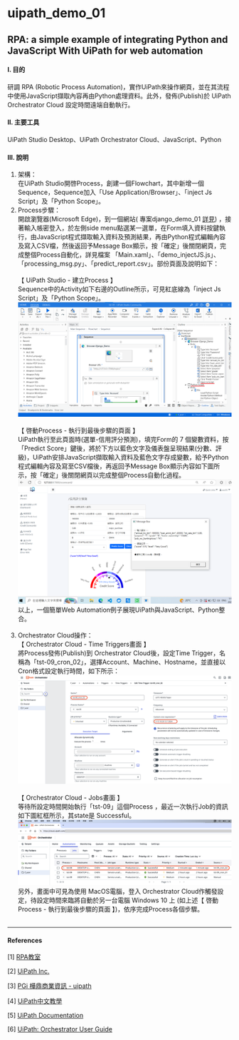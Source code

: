 # **uipath_demo_01**

## **RPA: a simple example of integrating Python and JavaScript With UiPath for web automation**

#### **Ⅰ. 目的** 
研調 RPA (Robotic Process Automation)，實作UiPath來操作網頁，並在其流程中使用JavaScript擷取內容再由Python處理資料。此外，發佈(Publish)於 UiPath Orchestrator Cloud 設定時間遠端自動執行。<br>

#### **Ⅱ. 主要工具**
UiPath Studio Desktop、UiPath Orchestrator Cloud、JavaScript、Python

#### **Ⅲ. 說明**
1. 架構：<br>
在UiPath Studio開啓Process，創建一個Flowchart，其中新增一個Sequence，Sequence加入「Use Application/Browser」、「inject Js Script」及「Python Scope」。<br>
2. Process步驟：<br>
開啟瀏覽器(Microsoft Edge)，到一個網站( 專案django_demo_01 [詳見](<https://github.com/qinglian1105>)) ，接著輸入帳密登入，於左側side menu點選某一選單，在Form填入資料按鍵執行，由JavaScript程式擷取輸入資料及預測結果，再由Python程式編輯內容及寫入CSV檔，然後返回予Message Box顯示，按「確定」後關閉網頁，完成整個Process自動化，詳見檔案 「Main.xaml」、「demo_injectJS.js」、「processing_msg.py」、「predict_report.csv」。部份頁面及說明如下：<br><br> 
【 UiPath Studio - 建立Process 】<br>
Sequence中的Activity如下右邊的Outline所示，可見紅底線為「inject Js Script」及「Python Scope」。<br>
![avatar](./README_png/page_uipath.png)<br><br>
【 啓動Process - 執行到最後步驟的頁面 】<br>
UiPath執行至此頁面時(選單-信用評分預測)，填完Form的 7 個變數資料，按「Predict Score」鍵後，將於下方以藍色文字及儀表盤呈現結果(分數、評級)，UiPath安排JavaScript擷取輸入資料及藍色文字存成變數，給予Python程式編輯內容及寫至CSV檔後，再返回予Message Box顯示內容如下圖所示，按「確定」後關閉網頁以完成整個Process自動化過程。<br>
![avatar](./README_png/page_results.png)<br>
以上，一個簡單Web Automation例子展現UiPath與JavaScript、Python整合。<br><br>
3. Orchestrator Cloud操作：<br>
【 Orchestrator Cloud - Time Triggers畫面 】<br>
將Process發佈(Publish)到 Orchestrator Cloud後，設定Time Trigger，名稱為「tst-09_cron_02」，選擇Account、Machine、Hostname，並直接以Cron格式設定執行時間，如下所示：<br>
![avatar](./README_png/page_cron_setting.png)<br><br>
【 Orchestrator Cloud - Jobs畫面 】<br>
等待所設定時間開始執行「tst-09」這個Process ，最近一次執行Job的資訊如下圖紅框所示，其state是 Successful。<br>
![avatar](./README_png/page_job_successful.png)<br>
另外，畫面中可見為使用 MacOS電腦，登入 Orchestrator Cloud作觸發設定，待設定時間來臨將自動於另一台電腦 Windows 10 上 (如上述【 啓動Process - 執行到最後步驟的頁面 】)，依序完成Process各個步驟。<br><br>

---

#### **References**

[1] [RPA教室](<https://www.youtube.com/@RPA-Class>)

[2] [UiPath Inc.](<https://www.uipath.com/>)

[3] [PGi 樺鼎商業資訊 - uipath](<https://www.perform-global.com/product/uipath>)

[4] [UiPath中文教學](<https://www.youtube.com/watch?v=IL4lsZX9LqI&list=PLBHK5akT2cACpRygEIjbpZtLF50bjrdep&index=2>)

[5] [UiPath Documentation](<https://docs.uipath.com/activities/other/latest/developer/python-scope>)

[6] [UiPath: Orchestrator User Guide](<https://docs.uipath.com/orchestrator/automation-cloud/latest/user-guide/introduction>)